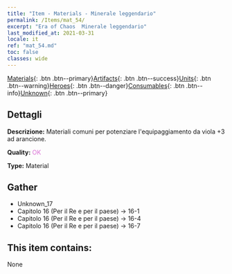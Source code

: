 ```yaml
---
title: "Item - Materials - Minerale leggendario"
permalink: /Items/mat_54/
excerpt: "Era of Chaos  Minerale leggendario"
last_modified_at: 2021-03-31
locale: it
ref: "mat_54.md"
toc: false
classes: wide
---
```

 [Materials](/it/Items/){: .btn .btn--primary}[Artifacts](/it/Items/Artifacts/){: .btn .btn--success}[Units](/it/Items/Units/){: .btn .btn--warning}[Heroes](/it/Items/Heroes/){: .btn .btn--danger}[Consumables](/it/Items/Consumables/){: .btn .btn--info}[Unknown](/it/Items/Unknown/){: .btn .btn--primary}

## Dettagli
 **Descrizione:** Materiali comuni per potenziare l'equipaggiamento da viola +3 ad arancione.

 **Quality:** <span style="color: #DA70D6">OK</span>

 **Type:** Material

## Gather

*    Unknown_17 
*    Capitolo 16 (Per il Re e per il paese) -> 16-1 
*    Capitolo 16 (Per il Re e per il paese) -> 16-4 
*    Capitolo 16 (Per il Re e per il paese) -> 16-7 

## This item contains:

  None

